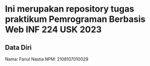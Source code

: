 # Ini merupakan repository tugas praktikum Pemrograman Berbasis Web INF 224 USK 2023
 
## Data Diri
 
Nama: Fanul Nastia
NPM: 2108107010029